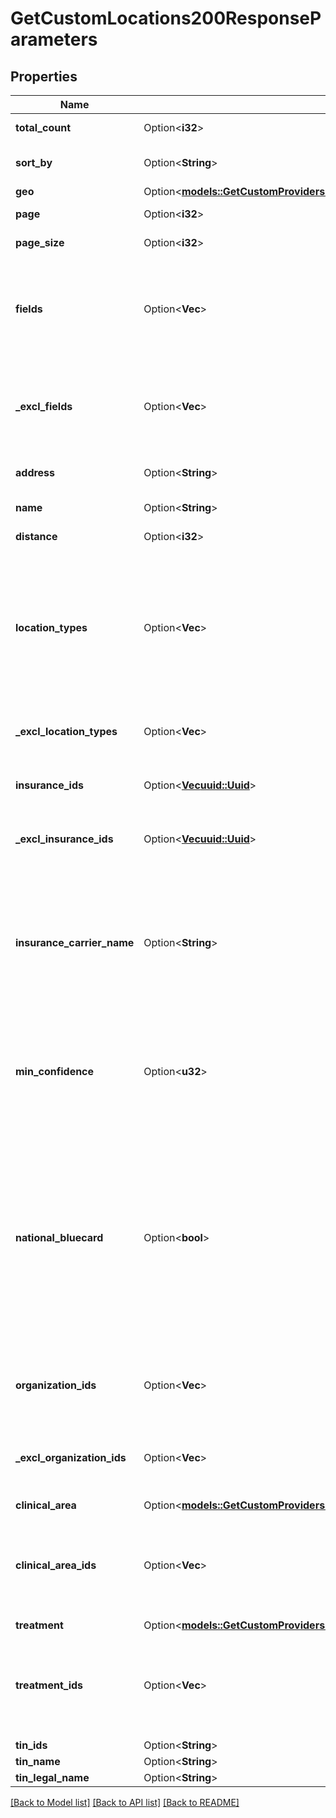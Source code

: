 # GetCustomLocations200ResponseParameters

## Properties

Name | Type | Description | Notes
------------ | ------------- | ------------- | -------------
**total_count** | Option<**i32**> | The total number of results matched, across all pages. | [optional]
**sort_by** | Option<**String**> | The main criteria used to sort results in the record set. | [optional]
**geo** | Option<[**models::GetCustomProviders200ResponseParametersGeo**](getCustomProviders_200_response_parameters_geo.md)> |  | [optional]
**page** | Option<**i32**> | The page of the results which was returned. | [optional]
**page_size** | Option<**i32**> | How many results are in each page. | [optional]
**fields** | Option<**Vec<String>**> | List of fields within the location object to return. Can be used to greatly reduce the size of the response by requesting only data you intend to use.  Cannot be used in tandem with `_excl_fields` | [optional]
**_excl_fields** | Option<**Vec<String>**> | List of fields within the location object to exclude from the response. Can be used to greatly reduce the size of the response by requesting only data you intend to use. | [optional]
**address** | Option<**String**> | String input of an address that will be interpreted and geocoded in real time. | [optional]
**name** | Option<**String**> | String input for a fuzzy search on location name. | [optional]
**distance** | Option<**i32**> | The proximity radius of locations returned. | [optional]
**location_types** | Option<**Vec<String>**> | List of values that filter to what type of facilities to show. We categorize locations into 34 types. Clients can add their own locations with unique location_types, and they will also be included in the search. See the Location Types Reference Endpoint for a list of all location types. | [optional]
**_excl_location_types** | Option<**Vec<String>**> | List of the 'types' of locations to exclude. Excludes locations with a matching location type. | [optional]
**insurance_ids** | Option<[**Vec<uuid::Uuid>**](uuid::Uuid.md)> | List of desired insurance uuids. See all locations that accept a given insurance(s). | [optional]
**_excl_insurance_ids** | Option<[**Vec<uuid::Uuid>**](uuid::Uuid.md)> | List of insurance uuids to exclude. Exclude locations that accept a given insurance(s). | [optional]
**insurance_carrier_name** | Option<**String**> | String input of carrier_name in order to search for all locations that take at least one plan from a given insurance carrier. Find the individual valid carrier_name values from the insurance objects returned in the Insurances Reference Endpoint. Note: This input must be an exact string match to work | [optional]
**min_confidence** | Option<**u32**> | Integer input (0-5) of the minimum confidence threshold for returned locations. min_location_confidence=4 will only display locations that have a confidence 4 or higher. | [optional]
**national_bluecard** | Option<**bool**> | Boolean input that enables an API search to automatically default to the National BlueCard EPO/PPO Network whenever a member searches for out-of-state, in-network care and is covered by a BCBS Association PPO insurance plan. Use the parameter in conjunction with the address parameter and either the insurance_ids or insurance fuzzy search parameters. Defaults to true unless otherwise specified. | [optional]
**organization_ids** | Option<**Vec<String>**> | Comma separated list of desired organization uuids. Filters to only locations that are affiliated with the given organization uuid(s). | [optional]
**_excl_organization_ids** | Option<**Vec<String>**> | Comma separated list of organization uuids to exclude. Excludes locations that are affiliated with the given organization uuid(s). | [optional]
**clinical_area** | Option<[**models::GetCustomProviders200ResponseParametersClinicalAreaIds**](getCustomProviders_200_response_parameters_clinical_area_ids.md)> |  | [optional]
**clinical_area_ids** | Option<**Vec<String>**> | List of desired clinical area ids. Returns all locations with a clinical area exactly matching any of the entered IDs. (Note: Use the `/clinical_areas/` reference endpoint to identify relevant IDs) | [optional]
**treatment** | Option<[**models::GetCustomProviders200ResponseParametersClinicalAreaIdsTreatmentsInner**](getCustomProviders_200_response_parameters_clinical_area_ids_treatments_inner.md)> |  | [optional]
**treatment_ids** | Option<**Vec<String>**> | List of desired treatment ids. Returns all providers with a `treatments.uuid` field exactly matching any of the entered IDs. (Note: Use the /treatments/ reference endpoint (docs) to identify relevant IDs) | [optional]
**tin_ids** | Option<**String**> | List of desired TINs. | [optional]
**tin_name** | Option<**String**> |  | [optional]
**tin_legal_name** | Option<**String**> |  | [optional]

[[Back to Model list]](../README.md#documentation-for-models) [[Back to API list]](../README.md#documentation-for-api-endpoints) [[Back to README]](../README.md)


